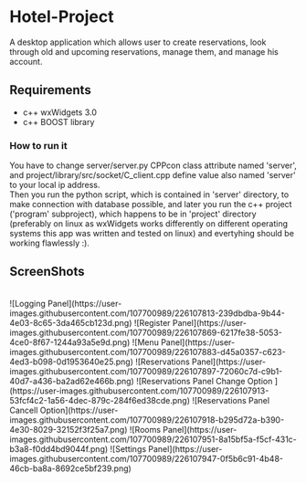 # **Hotel-Project**
A desktop application which allows user to create reservations, look through old and upcoming reservations, manage them, and manage his account. 
## Requirements
- c++ wxWidgets 3.0
- c++ BOOST library
### How to run it
You have to change server/server.py CPPcon class attribute named 'server', and project/library/src/socket/C_client.cpp define value also named 'server' to your local ip address. <br />
Then you run the python script, which is contained in 'server' directory, to make connection with database possible, and later you run the c++ project ('program' subproject), which happens to be in 'project' directory (preferably on linux as wxWidgets works differently on different operating systems this app was written and tested on linux) and evertyhing should be working flawlessly :).

## ScreenShots

 <br />
![Logging Panel](https://user-images.githubusercontent.com/107700989/226107813-239dbdba-9b44-4e03-8c65-3da465cb123d.png)
![Register Panel](https://user-images.githubusercontent.com/107700989/226107869-6217fe38-5053-4ce0-8f67-1244a93a5e9d.png)
![Menu Panel](https://user-images.githubusercontent.com/107700989/226107883-d45a0357-c623-4ed3-b098-0d1953640e25.png)
![Reservations Panel](https://user-images.githubusercontent.com/107700989/226107897-72060c7d-c9b1-40d7-a436-ba2ad62e466b.png)
![Reservations Panel Change Option ](https://user-images.githubusercontent.com/107700989/226107913-53fcf4c2-1a56-4dec-879c-284f6ed38cde.png)
![Reservations Panel Cancell Option](https://user-images.githubusercontent.com/107700989/226107918-b295d72a-b390-4e30-8029-32152f3f25a7.png)
![Rooms Panel](https://user-images.githubusercontent.com/107700989/226107951-8a15bf5a-f5cf-431c-b3a8-f0dd4bd9044f.png)
![Settings Panel](https://user-images.githubusercontent.com/107700989/226107947-0f5b6c91-4b48-46cb-ba8a-8692ce5bf239.png)
